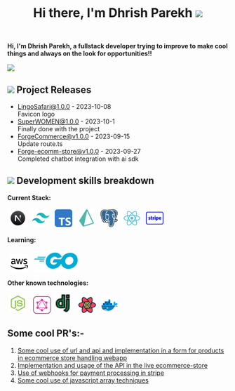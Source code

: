 <h1 align="center">Hi there, I'm <a href="https://dhrishp-portfolio.vercel.app/" style="text-decoration:none " target="_blank">Dhrish Parekh</a> <img
src="https://i.pinimg.com/originals/5e/d0/40/5ed0407783c8a096eb8578b611bae809.gif" height="32" style="" /></h1>
<br />

**Hi, I'm Dhrish Parekh, a fullstack developer trying to improve to make cool things and always on the look for opportunities!!**

<a href="#"><img  src="https://media.discordapp.net/attachments/775344092862873600/958055349133389895/SPEEN-1.gif" align="center" height="55"    /></a>

## <img src="https://cdn.discordapp.com/emojis/828069405426319430.gif?size=4096&quality=lossless" height="30"/> Project Releases

- <a href='https://github.com/DhrishP/lingo-safari' target='_blank'>LingoSafari@1.0.0</a> - 2023-10-08
  <br/> Favicon logo
- <a href='https://github.com/DhrishP/SuperWOMEN' target='_blank'>SuperWOMEN@1.0.0</a> - 2023-10-1
  <br/> Finally done with the project
- <a href='https://github.com/DhrishP/ecomm-dashboard-admin' target='_blank'>ForgeCommerce@v1.0.0</a> - 2023-09-15
  <br/> Update route.ts
- <a href='https://github.com/blackcater-labs/unisite/releases/tag/v0.1.0-alpha.3' target='_blank'>Forge-ecomm-store@v1.0.0</a> - 2023-09-27
  <br/> Completed chatbot integration with ai sdk

## <img src="https://media.tenor.com/o0Rsr-YDeFUAAAAC/flushed-emoji-sus.gif" height="26"/> Development skills breakdown

**Current Stack:**

<p>
<img src="https://github.com/DhrishP/DhrishP/blob/main/images/nextjs.png" height="40" style="vertical-align:down; margin:4px" alt="Nextjs">
<img src="https://github.com/DhrishP/DhrishP/blob/main/images/tailwind.svg" height="40" style="vertical-align:down; margin:4px" alt="typescript">
<img src="https://github.com/DhrishP/DhrishP/blob/main/images/typescript.svg" height="40" style="vertical-align:down;margin:4px">
<img src="https://github.com/DhrishP/DhrishP/blob/main/images/prisma.png" height="40" style="vertical-align:down;margin:4px">
<img src="https://github.com/DhrishP/DhrishP/blob/main/images/postgres.svg" height="40" style="vertical-align:down;margin:4px">
<img src="https://github.com/DhrishP/DhrishP/blob/main/images/react.svg" height="40" style="vertical-align:down;margin:4px">
<img src="https://github.com/DhrishP/DhrishP/blob/main/images/stripe-logo.png" height="40" style="vertical-align:down;margin:4px">

</p>

**Learning:**

<p style={display:flex}> 
<img src="https://github.com/DhrishP/DhrishP/blob/main/images/aws.svg" height="40" style="vertical-align:down;margin-left:7px">
<img src="https://github.com/DhrishP/DhrishP/blob/main/images/golang-1.svg" height="50" style="vertical-align:down;margin-left:10px">


</p>

**Other known technologies:**

<p>
<img src="https://github.com/DhrishP/DhrishP/blob/main/images/nodejs.svg" height="40" style="vertical-align:down;margin:4px">
<img src="https://github.com/DhrishP/DhrishP/blob/main/images/graphql.svg" height="40" style="vertical-align:down;margin-left:7px">
<img src="https://github.com/DhrishP/DhrishP/blob/main/images/django.png" height="40" style="vertical-align:down;margin:4px">
<img src="https://github.com/DhrishP/DhrishP/blob/main/images/Rquery.png" height="40" style="vertical-align:down;margin-left:7px">
<img src="https://github.com/DhrishP/DhrishP/blob/main/images/docker.png" height="40" style="vertical-align:down;margin-left:7px">
</p>

## Some cool PR's:-

1. [Some cool use of url and api and implementation in a form for products in ecommerce store handling webapp](https://github.com/DhrishP/ecomm-dashboard-admin/commit/9e04213759cb70e0d84add79f3be50fd261702d3)
1. [Implementation and usage of the API in the live ecommerce-store](https://github.com/DhrishP/ecomm-store/commit/f99242b46794677df3b894479e797d7af685db98)
1. [Use of webhooks for payment processing in stripe]()
1. [Some cool use of javascript array techniques]()

